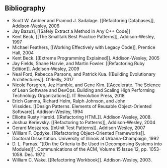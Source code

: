 ## Bibliography

- Scott W. Ambler and Pramod J. Sadalage. [[Refactoring Databases]], Addison-Wesley, 2006
- Jay Bazuzi, [[Safely Extract a Method in Any C++ Code]]
- Kent Beck, [[The Smalltalk Best Practice Patterns]], Addison-Wesley, 1997
- Michael Feathers, [[Working Effectively with Legacy Code]], Prentice Hall, 2004
- Kent Beck. [[Extreme Programming Explained]]. Addison-Wesley, 2005
- Jay Fields, Shane Harvie, and Martin Fowler. [[Refactoring Ruby Edition]]. Addison-Wesley, 2009
- Neal Ford, Rebecca Parsons, and Patrick Kua. [[Building Evolutionary Architectures]]. O'Reilly, 2017
- Nicole Forsgren, Jez Humble, and Gene Kim. [[Accelerate. The Science of Lean Software and DevOps. Building and Scaling High Performing Technology Organizations]]. IT Revolution Press, 2018
- Erich Gamma, Richard Helm, Ralph Johnson, and John Vlissides. [[Design Patterns. Elements of Reusable Object-Oriented Software]]. Addison-Wesley, 1994
- Elliotte Rusty Harold. [[Refactoring HTML]]. Addison-Wesley, 2008.
- Joshua Kerievsky. [[Refactoring to Patterns]], Addison-Wesley, 2004
- Gerard Meszaros. [[xUnit Test Patterns]]. Addison Wesley, 2007
- William F. Opdyke. [[Refactoring Object-Oriented Frameworks]]. Doctoral Dissertation. University of Illinois at Urbana-Champaign, 1992
- D. L. Parnas. “[[On the Criteria to Be Used in Decomposing Systems into Modules]]”. Communications of the ACM, Volume 15 Issue 12, pp. 1053-1058. Dec. 1972
- William C. Wake. [[Refactoring Workbook]]. Addison-Wesley, 2003.